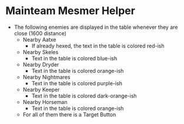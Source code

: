 # Mainteam Mesmer Helper

- The following enemies are displayed in the table whenever they are close (1600 distance)
    - Nearby Aatxe
        - If already hexed, the text in the table is colored red-ish
    - Nearby Skeles
        - Text in the table is colored blue-ish
    - Nearby Dryder
        - Text in the table is colored orange-ish
    - Nearby Nightmares
        - Text in the table is colored purple-ish
    - Nearby Keeper
        - Text in the table is colored dark-orange-ish
    - Nearby Horseman
        - Text in the table is colored orange-ish
    - For all of them there is a Target Button

